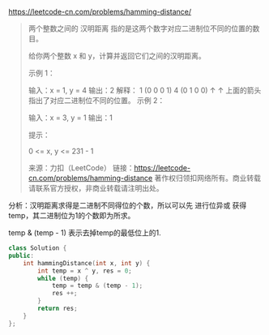 https://leetcode-cn.com/problems/hamming-distance/

> 两个整数之间的 汉明距离 指的是这两个数字对应二进制位不同的位置的数目。
>
> 给你两个整数 x 和 y，计算并返回它们之间的汉明距离。
>
>  
>
> 示例 1：
>
> 输入：x = 1, y = 4
> 输出：2
> 解释：
> 1   (0 0 0 1)
> 4   (0 1 0 0)
>        ↑   ↑
> 上面的箭头指出了对应二进制位不同的位置。
> 示例 2：
>
> 输入：x = 3, y = 1
> 输出：1
>
>
> 提示：
>
> 0 <= x, y <= 231 - 1
>
> 来源：力扣（LeetCode）
> 链接：https://leetcode-cn.com/problems/hamming-distance
> 著作权归领扣网络所有。商业转载请联系官方授权，非商业转载请注明出处。

分析：汉明距离求得是二进制不同得位的个数，所以可以先 进行位异或 获得temp，其二进制位为1的个数即为所求。

temp & (temp - 1) 表示去掉temp的最低位上的1.

```cpp
class Solution {
public:
    int hammingDistance(int x, int y) {
        int temp = x ^ y, res = 0;
        while (temp) {
            temp = temp & (temp - 1);
            res ++;
        }
        return res;
    }
};
```

